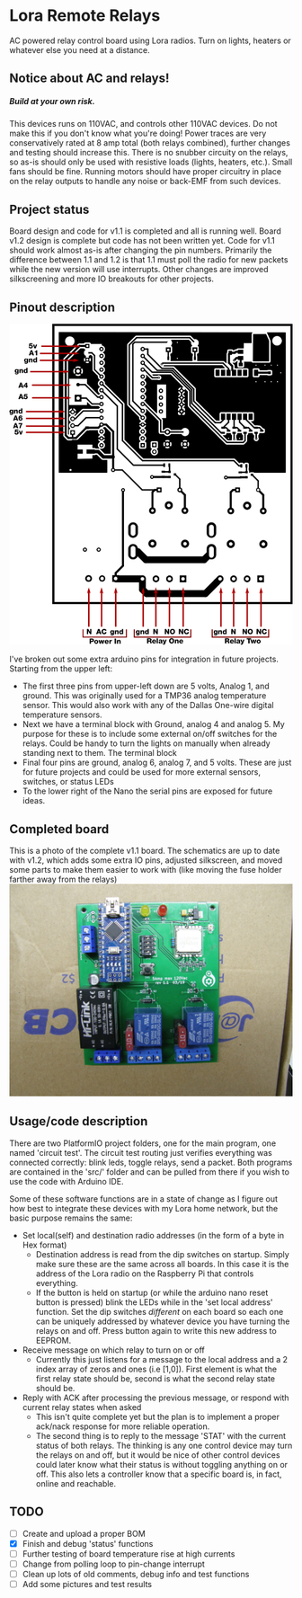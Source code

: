 # Lora Remote Relays

AC powered relay control board using Lora radios. Turn on lights, heaters or whatever else you need at a distance.

## Notice about AC and relays!
##### Build at your own risk.
This devices runs on 110VAC, and controls other 110VAC devices. Do not make this if you don't know what you're doing! Power traces are very conservatively rated at 8 amp total (both relays combined), further changes and testing should increase this. There is no snubber circuity on the relays, so as-is should only be used with resistive loads (lights, heaters, etc.). Small fans should be fine. Running motors should have proper circuitry in place on the relay outputs to handle any noise or back-EMF from such devices.

## Project status
Board design and code for v1.1 is completed and all is running well. Board v1.2 design is complete but code has not been written yet. Code for v1.1 should work almost as-is after changing the pin numbers. Primarily the difference between 1.1 and 1.2 is that 1.1 must poll the radio for new packets while the new version will use interrupts. Other changes are improved silkscreening and more IO breakouts for other projects.

## Pinout description

![Pinouts](loraRemoteRelayPinout.png)

I've broken out some extra arduino pins for integration in future projects. Starting from the upper left:
  * The first three pins from upper-left down are 5 volts, Analog 1, and ground. This was originally used for a TMP36 analog temperature sensor. This would also work with any of the Dallas One-wire digital temperature sensors.
  * Next we have a terminal block with Ground, analog 4 and analog 5. My purpose for these is to include some external on/off switches for the relays. Could be handy to turn the lights on manually when already standing next to them. The terminal block
  * Final four pins are ground, analog 6, analog 7, and 5 volts. These are just for future projects and could be used for more external sensors, switches, or status LEDs
  * To the lower right of the Nano the serial pins are exposed for future ideas.

## Completed board
This is a photo of the complete v1.1 board. The schematics are up to date with v1.2, which adds some extra IO pins, adjusted silkscreen, and moved some parts to make them easier to work with (like moving the fuse holder farther away from the relays)
![Completed 1.1 board](completeboard.JPG)

## Usage/code description
There are two PlatformIO project folders, one for the main program, one named 'circuit test'. The circuit test routing just verifies everything was connected correctly: blink leds, toggle relays, send a packet. Both programs are contained in the 'src/' folder and can be pulled from there if you wish to use the code with Arduino IDE.

Some of these software functions are in a state of change as I figure out how best to integrate these devices with my Lora home network, but the basic purpose remains the same:
  * Set local(self) and destination radio addresses (in the form of a byte in Hex format)
      * Destination address is read from the dip switches on startup. Simply make sure these are the same across all boards. In this case it is the address of the Lora radio on the Raspberry Pi that controls everything.
      * If the button is held on startup (or while the arduino nano reset button is pressed) blink the LEDs while in the 'set local address' function. Set the dip switches *different* on each board so each one can be uniquely addressed by whatever device you have turning the relays on and off. Press button again to write this new address to EEPROM.
  * Receive message on which relay to turn on or off
    * Currently this just listens for a message to the local address and a 2 index array of zeros and ones (i.e [1,0]). First element is what the first relay state should be, second is what the second relay state should be.
  * Reply with ACK after processing the previous message, or respond with current relay states when asked
    * This isn't quite complete yet but the plan is to implement a proper ack/nack response for more reliable operation.
    * The second thing is to reply to the message 'STAT' with the current status of both relays. The thinking is any one control device may turn the relays on and off, but it would be nice of other control devices could later know what their status is without toggling anything on or off. This also lets a controller know that a specific board is, in fact, online and reachable.

## TODO

- [ ] Create and upload a proper BOM
- [x] Finish and debug 'status' functions
- [ ] Further testing of board temperature rise at high currents
- [ ] Change from polling loop to pin-change interrupt
- [ ] Clean up lots of old comments, debug info and test functions
- [ ] Add some pictures and test results
